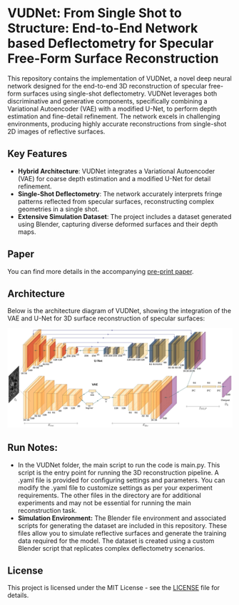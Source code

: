 # VUDNet: From Single Shot to Structure: End-to-End Network based Deflectometry for Specular Free-Form Surface Reconstruction

This repository contains the implementation of VUDNet, a novel deep neural network designed for the end-to-end 3D reconstruction of specular free-form surfaces using single-shot deflectometry. VUDNet leverages both discriminative and generative components, specifically combining a Variational Autoencoder (VAE) with a modified U-Net, to perform depth estimation and fine-detail refinement. The network excels in challenging environments, producing highly accurate reconstructions from single-shot 2D images of reflective surfaces.

## Key Features
- **Hybrid Architecture**: VUDNet integrates a Variational Autoencoder (VAE) for coarse depth estimation and a modified U-Net for detail refinement.
- **Single-Shot Deflectometry**: The network accurately interprets fringe patterns reflected from specular surfaces, reconstructing complex geometries in a single shot.
- **Extensive Simulation Dataset**: The project includes a dataset generated using Blender, capturing diverse deformed surfaces and their depth maps.

## Paper
You can find more details in the accompanying [pre-print paper](https://www.preprints.org/manuscript/202409.1851/v1).

## Architecture
Below is the architecture diagram of VUDNet, showing the integration of the VAE and U-Net for 3D surface reconstruction of specular surfaces:

![VUDNet Architecture](VUDNet_Arch.jpg)


## Run Notes:

- In the VUDNet folder, the main script to run the code is main.py. This script is the entry point for running the 3D reconstruction pipeline. A .yaml file is provided for configuring settings and parameters. You can modify the .yaml file to customize settings as per your experiment requirements. The other files in the directory are for additional experiments and may not be essential for running the main reconstruction task.
- **Simulation Environment:** The Blender file environment and associated scripts for generating the dataset are included in this repository. These files allow you to simulate reflective surfaces and generate the training data required for the model. The dataset is created using a custom Blender script that replicates complex deflectometry scenarios.


## License
This project is licensed under the MIT License - see the [LICENSE](LICENSE) file for details.



